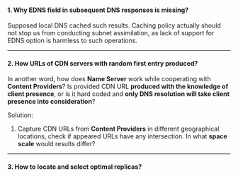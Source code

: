 #### 1. Why EDNS field in subsequent DNS responses is missing?
Supposed local DNS cached such results. Caching policy actually 
should not stop us from conducting subnet assimilation, as lack 
of support for EDNS option is harmless to such operations.

****

#### 2. How URLs of CDN servers with random first entry produced? 
In another word, how does **Name Server** work while cooperating 
with **Content Providers**? Is provided CDN URL __produced with the 
knowledge of client presence__, or is it hard coded and __only DNS 
resolution will take client presence into consideration__?

Solution:

1. Capture CDN URLs from **Content Providers** in different 
geographical locations, check if appeared URLs have any 
intersection. In what **space scale** would results differ?

****

#### 3. How to locate and select optimal replicas?